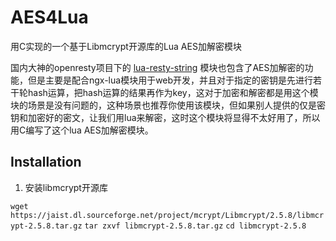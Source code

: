 # AES4Lua
用C实现的一个基于Libmcrypt开源库的Lua AES加解密模块

国内大神的openresty项目下的 [lua-resty-string](https://github.com/openresty/lua-resty-string) 模块也包含了AES加解密的功能，但是主要是配合ngx-lua模块用于web开发，并且对于指定的密钥是先进行若干轮hash运算，把hash运算的结果再作为key，这对于加密和解密都是用这个模块的场景是没有问题的，这种场景也推荐你使用该模块，但如果别人提供的仅是密钥和加密好的密文，让我们用lua来解密，这时这个模块将显得不太好用了，所以用C编写了这个lua AES加解密模块。

## Installation
1. 安装libmcrypt开源库

` wget  https://jaist.dl.sourceforge.net/project/mcrypt/Libmcrypt/2.5.8/libmcrypt-2.5.8.tar.gz `
` tar zxvf libmcrypt-2.5.8.tar.gz `
` cd libmcrypt-2.5.8 `
